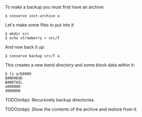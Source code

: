 To make a backup you must first have an archive:

    $ conserve init-archive a

Let's make some files to put into it

    $ mkdir src
    $ echo strawberry > src/f

And now back it up:

    $ conserve backup src/f a

This creates a new _band directory_ and some block data within it:

    $ ls a/b0000
    BANDHEAD
    BANDTAIL
    a000000
    d000000

TODO(mbp): Recursively backup directories.

TODO(mbp): Show the contents of the archive and restore from it.
